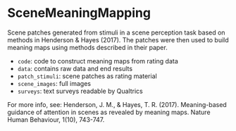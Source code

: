# SceneMeaningMapping
Scene patches generated from stimuli in a scene perception task based on methods in Henderson & Hayes (2017). The patches were then used to build meaning maps using methods described in their paper.

* `code`: code to construct meaning maps from rating data
* `data`: contains raw data and end results
* `patch_stimuli`: scene patches as rating material
* `scene_images`: full images
* `surveys`: text surveys readable by Qualtrics

For more info, see:
Henderson, J. M., & Hayes, T. R. (2017). Meaning-based guidance of attention in scenes as revealed by meaning maps. Nature Human Behaviour, 1(10), 743-747.
